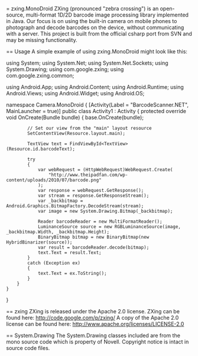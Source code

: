 = zxing.MonoDroid
ZXing (pronounced "zebra crossing") is an open-source, multi-format 1D/2D barcode image processing library implemented in Java. Our focus is on using the built-in camera on mobile phones to photograph and decode barcodes on the device, without communicating with a server.
This project is built from the official csharp port from SVN and may be missing functionality.

== Usage
A simple example of using zxing.MonoDroid might look like this:

using System;
using System.Net;
using System.Net.Sockets;
using System.Drawing;
using com.google.zxing;
using com.google.zxing.common;

using Android.App;
using Android.Content;
using Android.Runtime;
using Android.Views;
using Android.Widget;
using Android.OS;

namespace Camera.MonoDroid
{
    [Activity(Label = "BarcodeScanner.NET", MainLauncher = true)]
    public class Activity1 : Activity
    {
        protected override void OnCreate(Bundle bundle)
        {
            base.OnCreate(bundle);

            // Set our view from the "main" layout resource
            SetContentView(Resource.layout.main);

            TextView text = FindViewById<TextView>(Resource.id.barcodeText);

            try
            {
                var webRequest = (HttpWebRequest)WebRequest.Create(
                    "http://www.theipadfan.com/wp-content/uploads/2010/07/barcode.png"
                );
                var response = webRequest.GetResponse();
                var stream = response.GetResponseStream();
                var _backbitmap = Android.Graphics.BitmapFactory.DecodeStream(stream);
                var image = new System.Drawing.Bitmap(_backbitmap);

                Reader barcodeReader = new MultiFormatReader();
                LuminanceSource source = new RGBLuminanceSource(image, _backbitmap.Width, _backbitmap.Height);
                BinaryBitmap bitmap = new BinaryBitmap(new HybridBinarizer(source));
                var result = barcodeReader.decode(bitmap);
                text.Text = result.Text;
            }
            catch (Exception ex)
            {
                text.Text = ex.ToString();
            }
        }
    }
}

== zxing
ZXing is released under the Apache 2.0 license.
ZXing can be found here: http://code.google.com/p/zxing/
A copy of the Apache 2.0 license can be found here: http://www.apache.org/licenses/LICENSE-2.0

== System.Drawing
The System.Drawing classes included are from the mono source code which is property of Novell.
Copyright notice is intact in source code files.
